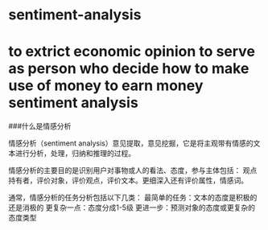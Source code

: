 # sentiment-analysis
to extrict economic opinion to serve as person who decide how to make use of money to earn money
sentiment analysis
==========
###什么是情感分析

情感分析（sentiment analysis）意见提取，意见挖掘，它是将主观带有情感的文本进行分析，处理，归纳和推理的过程。

情感分析的主要目的是识别用户对事物或人的看法、态度，参与主体包括：
观点持有者，评价对象，评价观点，评价文本。更细深入还有评价属性，情感词。

通常，情感分析的任务分析包括以下几类：
最简单的任务：文本的态度是积极的还是消极的
更复杂一点：态度分成1-5级
更进一步：预测对象的态度或更复杂的态度类型
